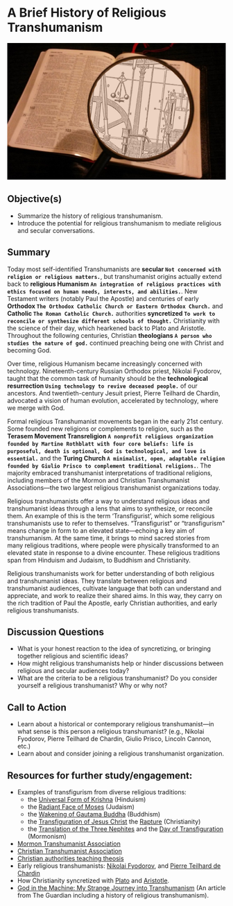 # A Brief History of Religious Transhumanism

![Image](./assets/lesson6.jpg)
## Objective(s)
- Summarize the history of religious transhumanism.
- Introduce the potential for religious transhumanism to mediate religious and secular conversations.

## Summary
Today most self-identified Transhumanists are **secular `Not concerned with religion or religious matters.`**, but transhumanist origins actually extend back to **religious Humanism `An integration of religious practices with ethics focused on human needs, interests, and abilities.`**. New Testament writers (notably Paul the Apostle) and centuries of early **Orthodox `The Orthodox Catholic Church or Eastern Orthodox Church.`** and **Catholic `The Roman Catholic Church.`** authorities **syncretized `To work to reconcile or synthesize different schools of thought.`** Christianity with the science of their day, which hearkened back to Plato and Aristotle. Throughout the following centuries, Christian **theologians `A person who studies the nature of god.`** continued preaching being one with Christ and becoming God. 

Over time, religious Humanism became increasingly concerned with technology. Nineteenth-century Russian Orthodox priest, Nikolai Fyodorov, taught that the common task of humanity should be the **technological resurrection `Using technology to revive deceased people.`** of our ancestors. And twentieth-century Jesuit priest, Pierre Teilhard de Chardin, advocated a vision of human evolution, accelerated by technology, where we merge with God.

Formal religious Transhumanist movements began in the early 21st century. Some founded new religions or complements to religion, such as the **Terasem Movement Transreligion `A nonprofit religious organization founded by Martine Rothblatt with four core beliefs: life is purposeful, death is optional, God is technological, and love is essential.`** and the **Turing Church `A minimalist, open, adaptable religion founded by Giulio Prisco to complement traditional religions.`**. The majority embraced transhumanist interpretations of traditional religions, including members of the Mormon and Christian Transhumanist Associations—the two largest religious transhumanist organizations today.

Religious transhumanists offer a way to understand religious ideas and transhumanist ideas through a lens that aims to synthesize, or reconcile them. An example of this is the term ‘Transfigurist’, which some religious transhumanists use to refer to themselves. “Transfigurist” or “transfigurism" means change in form to an elevated state—echoing a key aim of transhumanism. At the same time, it brings to mind sacred stories from many religious traditions, where people were physically transformed to an elevated state in response to a divine encounter. These religious traditions span from Hinduism and Judaism, to Buddhism and Christianity. 

Religious transhumanists work for better understanding of both religious and transhumanist ideas. They translate between religious and transhumanist audiences, cultivate language that both can understand and appreciate, and work to realize their shared aims. In this way, they carry on the rich tradition of Paul the Apostle, early Christian authorities, and early religious transhumanists.

## Discussion Questions
- What is your honest reaction to the idea of syncretizing, or bringing together religious and scientific ideas? 
- How might religious transhumanists help or hinder discussions between religious and secular audiences today?
- What are the criteria to be a religious transhumanist? Do you consider yourself a religious transhumanist? Why or why not?

## Call to Action
- Learn about a historical or contemporary religious transhumanist—in what sense is this person a religious transhumanist? (e.g., Nikolai Fyodorov, Pierre Teilhard de Chardin, Giulio Prisco, Lincoln Cannon, etc.)
- Learn about and consider joining a religious transhumanist organization.

## Resources for further study/engagement:
- Examples of transfigurism from diverse religious traditions:
  - the [Universal Form of Krishna](http://vedabase.com/en/bg/11) (Hinduism)
  - the [Radiant Face of Moses](http://www.biblegateway.com/passage/?search=Exodus+34%3A29-35&version=NIV) (Judaism)
  - the [Wakening of Gautama Buddha](http://www.accesstoinsight.org/tipitaka/dn/dn.16.1-6.vaji.html#para-4-47) (Buddhism)
  - the [Transfiguration of Jesus Christ](http://www.biblegateway.com/passage/?search=Mark%209:1-10&version=NIV) the [Rapture](http://www.biblegateway.com/passage/?search=1%20Corinthians%2015:45-55&version=NIV) (Christianity)
  - the [Translation of the Three Nephites](http://www.lds.org/scriptures/bofm/3-ne/28) and the [Day of Transfiguration](http://www.lds.org/scriptures/dc-testament/dc/63.20-21?lang=eng#19) (Mormonism)
- [Mormon Transhumanist Association](https://transfigurism.org)
- [Christian Transhumanist Association](https://www.christiantranshumanism.org)
- [Christian authorities teaching theosis](https://new-god-argument.com/support/christian-authorities-teach-theosis.html)
- Early religious transhumanists: [Nikolai Fyodorov](https://en.wikipedia.org/wiki/Nikolai_Fyodorovich_Fyodorov), and [Pierre Teilhard de Chardin](https://en.wikipedia.org/wiki/Pierre_Teilhard_de_Chardin) 
- How Christianity syncretized with [Plato](http://lincoln.metacannon.net/2016/01/christian-conflict-and-integration-with.html) and [Aristotle](http://lincoln.metacannon.net/2016/02/christian-conflict-and-integration-with.html).
- [God in the Machine: My Strange Journey into Transhumanism](https://www.theguardian.com/technology/2017/apr/18/god-in-the-machine-my-strange-journey-into-transhumanism) (An article from The Guardian including a history of religious transhumanism).
